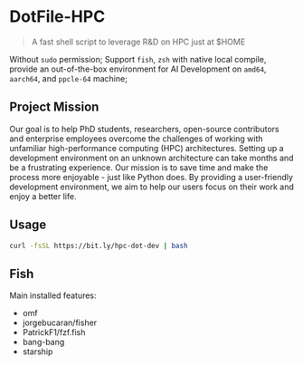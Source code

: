 # DotFile-HPC

> A fast shell script to leverage R&D on HPC just at $HOME

Without `sudo` permission; Support `fish`, `zsh` with native local compile, provide an out-of-the-box environment for AI Development on `amd64`, `aarch64`, and `ppcle-64` machine;

## Project Mission

Our goal is to help PhD students, researchers, open-source contributors and enterprise employees overcome the challenges of working with unfamiliar high-performance computing (HPC) architectures. Setting up a development environment on an unknown architecture can take months and be a frustrating experience. Our mission is to save time and make the process more enjoyable - just like Python does. By providing a user-friendly development environment, we aim to help our users focus on their work and enjoy a better life.

## Usage

```bash
curl -fsSL https://bit.ly/hpc-dot-dev | bash
```

## Fish

Main installed features:

- omf
- jorgebucaran/fisher
- PatrickF1/fzf.fish
- bang-bang
- starship
